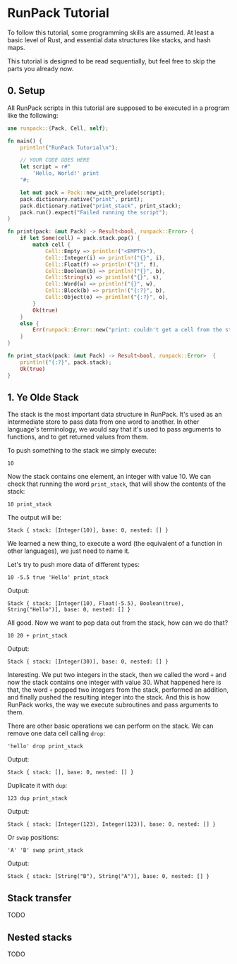# RunPack Tutorial

To follow this tutorial, some programming skills are assumed. At least a basic level of Rust, and essential data structures like stacks, and hash maps.

This tutorial is designed to be read sequentially, but feel free to skip the parts you already now.

## 0. Setup

All RunPack scripts in this tutorial are supposed to be executed in a program like the following:

```rust
use runpack::{Pack, Cell, self};

fn main() {
    println!("RunPack Tutorial\n");

    // YOUR CODE GOES HERE
    let script = r#"
        'Hello, World!' print
    "#;

    let mut pack = Pack::new_with_prelude(script);
    pack.dictionary.native("print", print);
    pack.dictionary.native("print_stack", print_stack);
    pack.run().expect("Failed running the script");
}

fn print(pack: &mut Pack) -> Result<bool, runpack::Error> {
    if let Some(cell) = pack.stack.pop() {
        match cell {
            Cell::Empty => println!("<EMPTY>"),
            Cell::Integer(i) => println!("{}", i),
            Cell::Float(f) => println!("{}", f),
            Cell::Boolean(b) => println!("{}", b),
            Cell::String(s) => println!("{}", s),
            Cell::Word(w) => println!("{}", w),
            Cell::Block(b) => println!("{:?}", b),
            Cell::Object(o) => println!("{:?}", o),
        }
        Ok(true)
    }
    else {
        Err(runpack::Error::new("print: couldn't get a cell from the stack".into(), 1000))
    }
}

fn print_stack(pack: &mut Pack) -> Result<bool, runpack::Error>  {
    println!("{:?}", pack.stack);
    Ok(true)
}
```

## 1. Ye Olde Stack

The stack is the most important data structure in RunPack. It's used as an intermediate store to pass data from one word to another. In other language's terminology, we would say that it's used to pass arguments to functions, and to get returned values from them.

To push something to the stack we simply execute:

```
10
```

Now the stack contains one element, an integer with value 10. We can check that running the word `print_stack`, that will show the contents of the stack:

```
10 print_stack
```

The output will be:

```
Stack { stack: [Integer(10)], base: 0, nested: [] }
```

We learned a new thing, to execute a word (the equivalent of a function in other languages), we just need to name it.

Let's try to push more data of different types:

```
10 -5.5 true 'Hello' print_stack
```

Output:

```
Stack { stack: [Integer(10), Float(-5.5), Boolean(true), String("Hello")], base: 0, nested: [] }
```

All good. Now we want to pop data out from the stack, how can we do that?

```
10 20 + print_stack
```

Output:

```
Stack { stack: [Integer(30)], base: 0, nested: [] }
```

Interesting. We put two integers in the stack, then we called the word `+` and now the stack contains one integer with value 30. What happened here is that, the word `+` popped two integers from the stack, performed an addition, and finally pushed the resulting integer into the stack. And this is how RunPack works, the way we execute subroutines and pass arguments to them.

There are other basic operations we can perform on the stack. We can remove one data cell calling `drop`:

```
'hello' drop print_stack
```

Output:

```
Stack { stack: [], base: 0, nested: [] }
```

Duplicate it with `dup`:

```
123 dup print_stack
```

Output:

```
Stack { stack: [Integer(123), Integer(123)], base: 0, nested: [] }
```

Or `swap` positions:

```
'A' 'B' swap print_stack
```

Output:

```
Stack { stack: [String("B"), String("A")], base: 0, nested: [] }
```

## Stack transfer

TODO

## Nested stacks

TODO